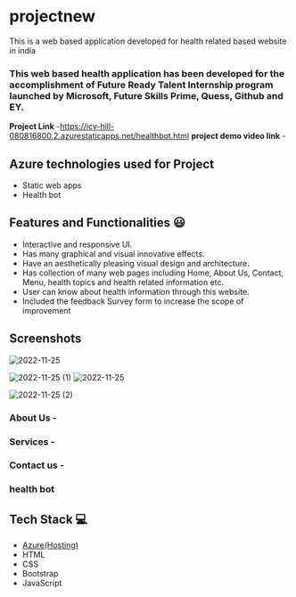 # projectnew
This is a web based application developed for health related based website in india

### This web based health application has been developed for the accomplishment of Future Ready Talent Internship program launched by Microsoft, Future Skills Prime, Quess, Github and EY.


**Project Link** -https://icy-hill-080816800.2.azurestaticapps.net/healthbot.html
**project demo video link** - 

## Azure technologies used for Project

- Static web apps
- Health bot

## Features and Functionalities 😃

- Interactive and responsive UI.
- Has many graphical and visual innovative effects.
- Have an aesthetically pleasing visual design and architecture.
- Has collection of many web pages including Home, About Us, Contact, Menu, health topics and health related information etc.
- User can know about health information through this website.
- Included the feedback Survey form to increase the scope of improvement 

## Screenshots



![2022-11-25](https://user-images.githubusercontent.com/113502774/203931303-2a8431a9-5dee-4fac-a962-32b5ddc656af.png)

   ![2022-11-25 (1)](https://user-images.githubusercontent.com/113502774/203930668-c40cf3c7-3a86-4cb3-842e-172b5bccfca1.png)
![2022-11-25](https://user-images.githubusercontent.com/113502774/203930744-6ee11da1-ed44-447f-a0be-5d16cc5bd822.png)

![2022-11-25 (2)](https://user-images.githubusercontent.com/113502774/203930690-08fabf99-9713-4b96-9247-8f2a1f1918b2.png)

### About Us -




### Services -



### Contact us -




### health bot




## Tech Stack 💻

- [Azure(Hosting)](https://azure.microsoft.com/en-in/features/azure-portal/)
- HTML
- CSS
- Bootstrap
- JavaScript
